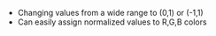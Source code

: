 - Changing values from a wide range to (0,1) or (-1,1)
- Can easily assign normalized values to R,G,B colors